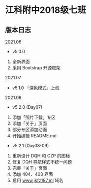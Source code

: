 # 江科附中2018级七班
## 版本日志

2021.06
- v5.0.0 
1. 全新界面 
2. 采用 Bootstrap 开源框架

2021.07 
- v5.1.0 「深色模式」上线 

2021.08 
- v5.2.0 (Day07)
1. 添加「照片下载」专区
2. 添加「关于」页面
3. 部分专区添加动画
4. 开始编辑 README.md
- v5.2.1 (Day08-09) 
1. 重新设计 DQH 和 CZP 的图标
2. 修复 DQH 导航样式不统一问题
3. 完善「关于」页面
4. 添加 404、403 界面
5. 启用 www.jkfz187.ml 域名